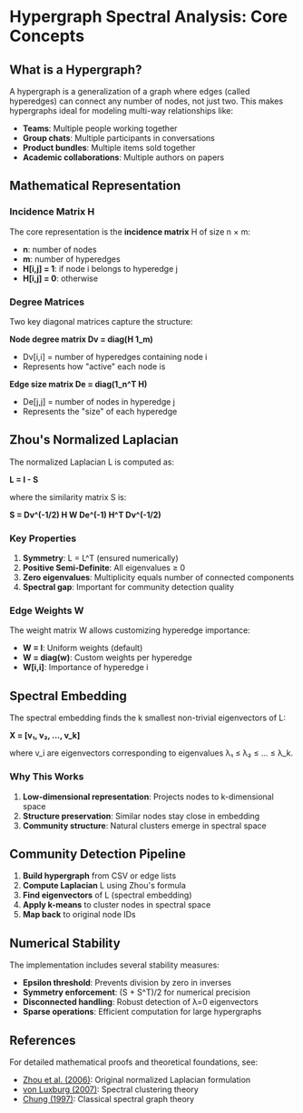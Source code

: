 # Hypergraph Spectral Analysis: Core Concepts

## What is a Hypergraph?

A hypergraph is a generalization of a graph where edges (called hyperedges) can connect any number of nodes, not just two. This makes hypergraphs ideal for modeling multi-way relationships like:

- **Teams**: Multiple people working together
- **Group chats**: Multiple participants in conversations  
- **Product bundles**: Multiple items sold together
- **Academic collaborations**: Multiple authors on papers

## Mathematical Representation

### Incidence Matrix H

The core representation is the **incidence matrix** H of size n × m:

- **n**: number of nodes
- **m**: number of hyperedges
- **H[i,j] = 1**: if node i belongs to hyperedge j
- **H[i,j] = 0**: otherwise

### Degree Matrices

Two key diagonal matrices capture the structure:

**Node degree matrix Dv = diag(H 1_m)**
- Dv[i,i] = number of hyperedges containing node i
- Represents how "active" each node is

**Edge size matrix De = diag(1_n^T H)**  
- De[j,j] = number of nodes in hyperedge j
- Represents the "size" of each hyperedge

## Zhou's Normalized Laplacian

The normalized Laplacian L is computed as:

**L = I - S**

where the similarity matrix S is:

**S = Dv^(-1/2) H W De^(-1) H^T Dv^(-1/2)**

### Key Properties

1. **Symmetry**: L = L^T (ensured numerically)
2. **Positive Semi-Definite**: All eigenvalues ≥ 0
3. **Zero eigenvalues**: Multiplicity equals number of connected components
4. **Spectral gap**: Important for community detection quality

### Edge Weights W

The weight matrix W allows customizing hyperedge importance:
- **W = I**: Uniform weights (default)
- **W = diag(w)**: Custom weights per hyperedge
- **W[i,i]**: Importance of hyperedge i

## Spectral Embedding

The spectral embedding finds the k smallest non-trivial eigenvectors of L:

**X = [v₁, v₂, ..., v_k]**

where v_i are eigenvectors corresponding to eigenvalues λ₁ ≤ λ₂ ≤ ... ≤ λ_k.

### Why This Works

1. **Low-dimensional representation**: Projects nodes to k-dimensional space
2. **Structure preservation**: Similar nodes stay close in embedding
3. **Community structure**: Natural clusters emerge in spectral space

## Community Detection Pipeline

1. **Build hypergraph** from CSV or edge lists
2. **Compute Laplacian** L using Zhou's formula
3. **Find eigenvectors** of L (spectral embedding)
4. **Apply k-means** to cluster nodes in spectral space
5. **Map back** to original node IDs

## Numerical Stability

The implementation includes several stability measures:

- **Epsilon threshold**: Prevents division by zero in inverses
- **Symmetry enforcement**: (S + S^T)/2 for numerical precision
- **Disconnected handling**: Robust detection of λ=0 eigenvectors
- **Sparse operations**: Efficient computation for large hypergraphs

## References

For detailed mathematical proofs and theoretical foundations, see:

- [Zhou et al. (2006)](https://papers.nips.cc/paper_files/paper/2006/file/dff8e9c2ac33381546d96deea9922999-Paper.pdf): Original normalized Laplacian formulation
- [von Luxburg (2007)](https://arxiv.org/abs/0711.0189): Spectral clustering theory
- [Chung (1997)](https://bookstore.ams.org/cbms-92/): Classical spectral graph theory
